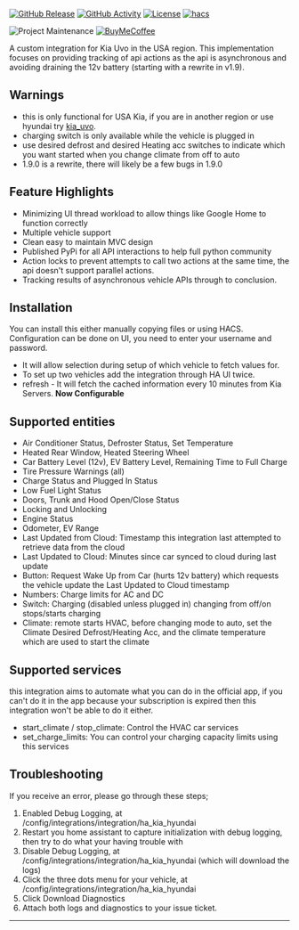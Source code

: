 [![GitHub Release][releases-shield]][releases]
[![GitHub Activity][commits-shield]][commits]
[![License][license-shield]](LICENSE)
[![hacs][hacsbadge]][hacs]

![Project Maintenance][maintenance-shield]
[![BuyMeCoffee][buymecoffeebadge]][buymecoffee]

A custom integration for Kia Uvo in the USA region. This implementation focuses on providing tracking of api actions as the api is asynchronous and avoiding draining the 12v battery (starting with a rewrite in v1.9).

## Warnings ##
- this is only functional for USA Kia, if you are in another region or use hyundai try [kia_uvo](https://github.com/Hyundai-Kia-Connect/kia_uvo).
- charging switch is only available while the vehicle is plugged in
- use desired defrost and desired Heating acc switches to indicate which you want started when you change climate from off to auto
- 1.9.0 is a rewrite, there will likely be a few bugs in 1.9.0

## Feature Highlights ##
- Minimizing UI thread workload to allow things like Google Home to function correctly
- Multiple vehicle support
- Clean easy to maintain MVC design
- Published PyPi for all API interactions to help full python community
- Action locks to prevent attempts to call two actions at the same time, the api doesn't support parallel actions.
- Tracking results of asynchronous vehicle APIs through to conclusion.

## Installation ##
You can install this either manually copying files or using HACS. Configuration can be done on UI, you need to enter your username and password.

- It will allow selection during setup of which vehicle to fetch values for.
- To set up two vehicles add the integration through HA UI twice.
- refresh - It will fetch the cached information every 10 minutes from Kia Servers. **Now Configurable**

## Supported entities ##
- Air Conditioner Status, Defroster Status, Set Temperature
- Heated Rear Window, Heated Steering Wheel
- Car Battery Level (12v), EV Battery Level, Remaining Time to Full Charge
- Tire Pressure Warnings (all)
- Charge Status and Plugged In Status
- Low Fuel Light Status
- Doors, Trunk and Hood Open/Close Status
- Locking and Unlocking
- Engine Status
- Odometer, EV Range
- Last Updated from Cloud: Timestamp this integration last attempted to retrieve data from the cloud
- Last Updated to Cloud: Minutes since car synced to cloud during last update
- Button: Request Wake Up from Car (hurts 12v battery) which requests the vehicle update the Last Updated to Cloud timestamp
- Numbers: Charge limits for AC and DC
- Switch: Charging (disabled unless plugged in) changing from off/on stops/starts charging 
- Climate: remote starts HVAC, before changing mode to auto, set the Climate Desired Defrost/Heating Acc, and the climate temperature which are used to start the climate

## Supported services ##
this integration aims to automate what you can do in the official app, if you can't do it in the app because your subscription is expired then this integration won't be able to do it either.

- start_climate / stop_climate: Control the HVAC car services
- set_charge_limits: You can control your charging capacity limits using this services

## Troubleshooting ##
If you receive an error, please go through these steps;
1. Enabled Debug Logging, at /config/integrations/integration/ha_kia_hyundai
2. Restart you home assistant to capture initialization with debug logging, then try to do what your having trouble with
3. Disable Debug Logging, at /config/integrations/integration/ha_kia_hyundai (which will download the logs)
4. Click the three dots menu for your vehicle, at /config/integrations/integration/ha_kia_hyundai
5. Click Download Diagnostics
6. Attach both logs and diagnostics to your issue ticket.

***

[ha_kia_hyundai]: https://github.com/dahlb/ha_kia_hyundai
[commits-shield]: https://img.shields.io/github/commit-activity/y/dahlb/ha_kia_hyundai.svg?style=for-the-badge
[commits]: https://github.com/dahlb/ha_kia_hyundai/commits/main
[hacs]: https://github.com/hacs/integration
[hacsbadge]: https://img.shields.io/badge/HACS-Default-41BDF5.svg?style=for-the-badge
[forum]: https://community.home-assistant.io/
[license-shield]: https://img.shields.io/github/license/dahlb/ha_kia_hyundai.svg?style=for-the-badge
[maintenance-shield]: https://img.shields.io/badge/maintainer-Bren%20Dahl%20%40dahlb-blue.svg?style=for-the-badge
[releases-shield]: https://img.shields.io/github/release/dahlb/ha_kia_hyundai.svg?style=for-the-badge
[releases]: https://github.com/dahlb/ha_kia_hyundai/releases
[buymecoffee]: https://www.buymeacoffee.com/dahlb
[buymecoffeebadge]: https://img.shields.io/badge/buy%20me%20a%20coffee-donate-yellow.svg?style=for-the-badge
